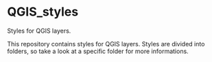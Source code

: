 # QGIS_styles
Styles for QGIS layers.

This repository contains styles for QGIS layers. Styles are divided into folders, so take a look at a specific folder for more informations.
